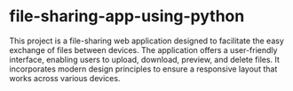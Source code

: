 # file-sharing-app-using-python
This project is a file-sharing web application designed to facilitate the easy exchange of files between devices. The application offers a user-friendly interface, enabling users to upload, download, preview, and delete files. It incorporates modern design principles to ensure a responsive layout that works across various devices.

